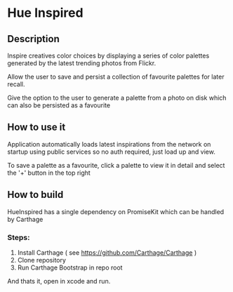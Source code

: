# Hue Inspired 

## Description

Inspire creatives color choices by displaying a series of color palettes generated by the latest trending photos from Flickr. 

Allow the user to save and persist a collection of favourite palettes for later recall.

Give the option to the user to generate a palette from a photo on disk which can also be persisted as a favourite

## How to use it

Application automatically loads latest inspirations from the network on startup using public services so no auth required, just load up and view.

To save a palette as a favourite, click a palette to view it in detail and select the '+' button in the top right

## How to build
HueInspired has a single dependency on PromiseKit which can be handled by Carthage

### Steps:

1. Install Carthage ( see https://github.com/Carthage/Carthage )
2. Clone repository
3. Run Carthage Bootstrap in repo root

And thats it, open in xcode and run.


